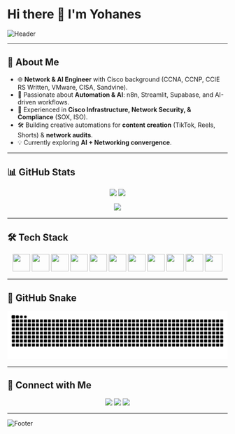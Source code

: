 # Hi there 👋 I'm Yohanes

![Header](https://capsule-render.vercel.app/api?type=waving&color=0:2F80ED,100:56CCF2&height=200&section=header&text=Welcome%20to%20My%20Profile!&fontSize=35&fontColor=ffffff&animation=fadeIn&fontAlignY=35)

---

## 🚀 About Me
- 🌐 **Network & AI Engineer** with Cisco background (CCNA, CCNP, CCIE RS Written, VMware, CISA, Sandvine).  
- 🤖 Passionate about **Automation & AI**: n8n, Streamlit, Supabase, and AI-driven workflows.  
- 📡 Experienced in **Cisco Infrastructure, Network Security, & Compliance** (SOX, ISO).  
- 🛠 Building creative automations for **content creation** (TikTok, Reels, Shorts) & **network audits**.  
- 💡 Currently exploring **AI + Networking convergence**.  

---

## 📊 GitHub Stats
<p align="center">
  <img src="https://github-readme-stats.vercel.app/api?username=yohanesfc&show_icons=true&theme=tokyonight" height="165"/>
  <img src="https://github-readme-stats.vercel.app/api/top-langs/?username=yohanesfc&layout=compact&theme=tokyonight" height="165"/>
</p>

<p align="center">
  <img src="https://github-readme-streak-stats.herokuapp.com/?user=yohanesfc&theme=tokyonight" height="165"/>
</p>

---

## 🛠 Tech Stack
<p align="center">
  <!-- Languages -->
  <img src="https://cdn.jsdelivr.net/gh/devicons/devicon/icons/python/python-original.svg" width="40" height="40"/>
  <img src="https://cdn.jsdelivr.net/gh/devicons/devicon/icons/javascript/javascript-original.svg" width="40" height="40"/>
  
  <!-- DevOps & Infra -->
  <img src="https://cdn.jsdelivr.net/gh/devicons/devicon/icons/docker/docker-original.svg" width="40" height="40"/>
  <img src="https://cdn.jsdelivr.net/gh/devicons/devicon/icons/linux/linux-original.svg" width="40" height="40"/>
  <img src="https://cdn.jsdelivr.net/gh/devicons/devicon/icons/ubuntu/ubuntu-plain.svg" width="40" height="40"/>
  <img src="https://cdn.jsdelivr.net/gh/devicons/devicon/icons/googlecloud/googlecloud-original.svg" width="40" height="40"/>
  <img src="https://cdn.jsdelivr.net/gh/simple-icons/simple-icons/icons/cisco.svg" width="40" height="40"/>
  
  <!-- AI / ML -->
  <img src="https://cdn.jsdelivr.net/gh/devicons/devicon/icons/tensorflow/tensorflow-original.svg" width="40" height="40"/>
  <img src="https://cdn.jsdelivr.net/gh/devicons/devicon/icons/pytorch/pytorch-original.svg" width="40" height="40"/>
  
  <!-- Automation / DB -->
  <img src="https://cdn.jsdelivr.net/gh/simple-icons/simple-icons/icons/n8n.svg" width="40" height="40"/>
  <img src="https://cdn.jsdelivr.net/gh/simple-icons/simple-icons/icons/supabase.svg" width="40" height="40"/>
</p>

---

## 🐍 GitHub Snake
<p align="center">
  <picture>
    <source media="(prefers-color-scheme: dark)" srcset="https://raw.githubusercontent.com/yohanesfc/yohanesfc/output/github-snake-dark.svg" />
    <source media="(prefers-color-scheme: light)" srcset="https://raw.githubusercontent.com/yohanesfc/yohanesfc/output/github-snake.svg" />
    <img alt="github-snake" src="https://raw.githubusercontent.com/yohanesfc/yohanesfc/output/github-snake.svg" />
  </picture>
</p>

---

## 🔗 Connect with Me
<p align="center">
  <a href="https://yohanesfc.web.id"><img src="https://img.shields.io/badge/Website-0A66C2?style=for-the-badge&logo=google-chrome&logoColor=white" /></a>
  <a href="https://linkedin.com/in/yohanesfc"><img src="https://img.shields.io/badge/LinkedIn-0A66C2?style=for-the-badge&logo=linkedin&logoColor=white" /></a>
  <a href="mailto:hello@yohanesfc.web.id"><img src="https://img.shields.io/badge/Email-D14836?style=for-the-badge&logo=gmail&logoColor=white" /></a>
</p>

---

![Footer](https://capsule-render.vercel.app/api?type=waving&color=0:56CCF2,100:2F80ED&height=120&section=footer)
